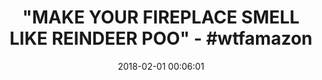 ---
title: '"MAKE YOUR FIREPLACE SMELL LIKE REINDEER POO" - #wtfamazon'
name: >-
  Bull Schmidt's Reindeer Poo Strongly Scented Hand Poured Vegan Wax Melts, 12
  Scented Wax Cubes, 6.4 Ounces in 2 x 6-Packs
date: '2018-02-01 00:06:01'
buy_now: >-
  https://www.amazon.com/Bull-Schmidts-Reindeer-Strongly-Scented/dp/B01LXT3VL2?SubscriptionId=AKIAIA5RBQIWQVTCUEUQ&tag=coldcutdeals-20&linkCode=xm2&camp=2025&creative=165953&creativeASIN=B01LXT3VL2
description_markdown: >+
  Bull Schmidt's Reindeer Poo Strongly Scented Hand Poured Vegan Wax Melts, 12
  Scented Wax Cubes, 6.4 Ounces in 2 x 6-Packs

    - Soy wax burns cleaner and cooler, and it is even washable with just soap and warm water!

    - This soy-based product was created using sustainable methods and materials. The components used to make this product are vegan. Candlecopia does not use animal products or products derived from animals. We know you care about our planet and its inhabitants. So do we.

    - Loaded with scent to the absolute maximum recommended level for intense fragrance throw

tweet_id_str: '958853910726406144'
price: $9.25
you_save: ''
asin: B01LXT3VL2
image: 'https://images-na.ssl-images-amazon.com/images/I/51raEsR43oL.jpg'

---